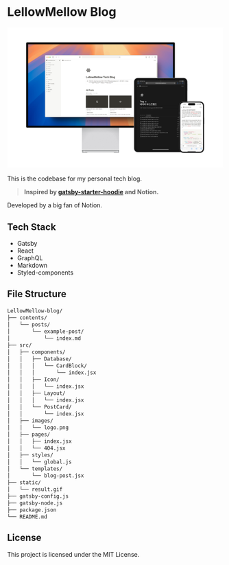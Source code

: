 # LellowMellow Blog

![thumbnail](./thumbnail.png)

This is the codebase for my personal tech blog.

> **Inspired by [gatsby-starter-hoodie](https://github.com/devHudi/gatsby-starter-hoodie) and Notion.**

Developed by a big fan of Notion.

## Tech Stack

- Gatsby
- React
- GraphQL
- Markdown
- Styled-components

## File Structure

```
LellowMellow-blog/
├── contents/
│   └── posts/
│       └── example-post/
│           └── index.md
├── src/
│   ├── components/
│   │   ├── Database/
│   │   │   └── CardBlock/
│   │   │       └── index.jsx
│   │   ├── Icon/
│   │   │   └── index.jsx
│   │   ├── Layout/
│   │   │   └── index.jsx
│   │   └── PostCard/
│   │       └── index.jsx
│   ├── images/
│   │   └── logo.png
│   ├── pages/
│   │   ├── index.jsx
│   │   └── 404.jsx
│   ├── styles/
│   │   └── global.js
│   └── templates/
│       └── blog-post.jsx
├── static/
│   └── result.gif
├── gatsby-config.js
├── gatsby-node.js
├── package.json
└── README.md
```

## License

This project is licensed under the MIT License.
